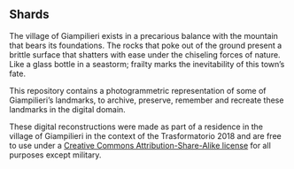 ## Shards

The village of Giampilieri exists in a precarious balance with the mountain that bears its foundations. The rocks that poke out of the ground present a brittle surface that shatters with ease under the chiseling forces of nature. Like a glass bottle in a seastorm; frailty marks the inevitability of this town’s fate.

This repository contains a photogrammetric representation of some of Giampilieri’s landmarks, to archive, preserve, remember and recreate these landmarks in the digital domain.

These digital reconstructions were made as part of a residence in the village of Giampilieri in the context of the Trasformatorio 2018 and are free to use under a [Creative Commons Attribution-Share-Alike license](https://creativecommons.org/licenses/by-sa/4.0/) for all purposes except military.



